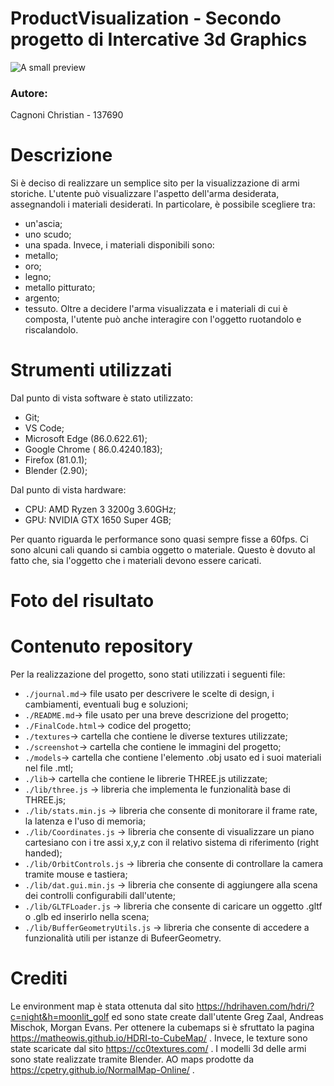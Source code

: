 # ProductVisualization - Secondo progetto di Intercative 3d Graphics

![A small preview]()

### Autore:

Cagnoni Christian - 137690

# Descrizione

Si è deciso di realizzare un semplice sito per la visualizzazione di armi storiche. L'utente può visualizzare l'aspetto dell'arma desiderata, assegnandoli i materiali desiderati. In particolare, è possibile scegliere tra:
- un'ascia;
- uno scudo;
- una spada.
Invece, i materiali disponibili sono:
- metallo;
- oro;
- legno;
- metallo pitturato;
- argento;
- tessuto.
Oltre a decidere l'arma visualizzata e i materiali di cui è composta, l'utente può anche interagire con l'oggetto ruotandolo e riscalandolo.

# Strumenti utilizzati

Dal punto di vista software è stato utilizzato:
- Git;
- VS Code;
- Microsoft Edge (86.0.622.61);
- Google Chrome ( 86.0.4240.183);
- Firefox (81.0.1);
- Blender (2.90);

Dal punto di vista hardware:
- CPU: AMD Ryzen 3 3200g 3.60GHz;
- GPU: NVIDIA GTX 1650 Super 4GB;

Per quanto riguarda le performance sono quasi sempre fisse a 60fps. Ci sono alcuni cali quando si cambia oggetto o materiale. Questo è dovuto al fatto che, sia l'oggetto che i materiali devono essere caricati.

# Foto del risultato

# Contenuto repository

Per la realizzazione del progetto, sono stati utilizzati i seguenti file:
* `./journal.md`-> file usato per descrivere le scelte di design, i cambiamenti, eventuali bug e soluzioni;
* `./README.md`-> file usato per una breve descrizione del progetto;
* `./FinalCode.html`-> codice del progetto;
* `./textures`-> cartella che contiene le diverse textures utilizzate;
* `./screenshot`-> cartella che contiene le immagini del progetto;
* `./models`-> cartella che contiene l'elemento .obj usato ed i suoi materiali nel file .mtl;
* `./lib`-> cartella che contiene le librerie THREE.js utilizzate;
* `./lib/three.js` -> libreria che implementa le funzionalità base di THREE.js;
* `./lib/stats.min.js` -> libreria che consente di monitorare il frame rate, la latenza e l'uso di memoria;
* `./lib/Coordinates.js` -> libreria che consente di visualizzare un piano cartesiano con i tre assi x,y,z con il relativo sistema di riferimento (right handed);
* `./lib/OrbitControls.js` -> libreria che consente di controllare la camera tramite mouse e tastiera;
* `./lib/dat.gui.min.js` -> libreria che consente di aggiungere alla scena dei controlli configurabili dall'utente;
* `./lib/GLTFLoader.js` -> libreria che consente di caricare un oggetto .gltf o .glb ed inserirlo nella scena;
* `./lib/BufferGeometryUtils.js` -> libreria che consente di accedere a funzionalità utili per istanze di BufeerGeometry.

# Crediti

Le environment map è stata ottenuta dal sito https://hdrihaven.com/hdri/?c=night&h=moonlit_golf ed sono state create dall'utente Greg Zaal, Andreas Mischok, Morgan Evans. Per ottenere la cubemaps si è sfruttato la pagina https://matheowis.github.io/HDRI-to-CubeMap/ . Invece, le texture sono state scaricate dal sito https://cc0textures.com/ . I modelli 3d delle armi sono state realizzate tramite Blender. AO maps prodotte da https://cpetry.github.io/NormalMap-Online/ .